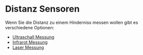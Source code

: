 # Distanz Sensoren

Wenn Sie die Distanz zu einem Hinderniss messen wollen gibt es verschiedene Optionen:

- [Ultraschall Messung](ultrasonic.md)
- [Infrarot Messung](ir.md)
- [Laser Messung](time-of-flight.md)